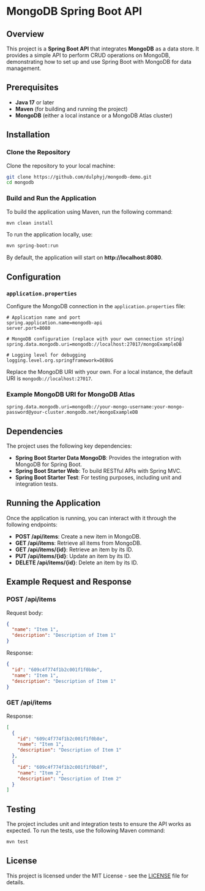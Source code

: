 # MongoDB Spring Boot API

## Overview

This project is a **Spring Boot API** that integrates **MongoDB** as a data store. It provides a simple API to perform CRUD operations on MongoDB, demonstrating how to set up and use Spring Boot with MongoDB for data management.

## Prerequisites

- **Java 17** or later
- **Maven** (for building and running the project)
- **MongoDB** (either a local instance or a MongoDB Atlas cluster)

## Installation

### Clone the Repository

Clone the repository to your local machine:

```bash
git clone https://github.com/dulphyj/mongodb-demo.git
cd mongodb
```

### Build and Run the Application

To build the application using Maven, run the following command:

```bash
mvn clean install
```

To run the application locally, use:

```bash
mvn spring-boot:run
```

By default, the application will start on **http://localhost:8080**.

## Configuration

### `application.properties`

Configure the MongoDB connection in the `application.properties` file:

```properties
# Application name and port
spring.application.name=mongodb-api
server.port=8080

# MongoDB configuration (replace with your own connection string)
spring.data.mongodb.uri=mongodb://localhost:27017/mongoExampleDB

# Logging level for debugging
logging.level.org.springframework=DEBUG
```

Replace the MongoDB URI with your own. For a local instance, the default URI is `mongodb://localhost:27017`.

### Example MongoDB URI for MongoDB Atlas

```properties
spring.data.mongodb.uri=mongodb://your-mongo-username:your-mongo-password@your-cluster.mongodb.net/mongoExampleDB
```

## Dependencies

The project uses the following key dependencies:

- **Spring Boot Starter Data MongoDB**: Provides the integration with MongoDB for Spring Boot.
- **Spring Boot Starter Web**: To build RESTful APIs with Spring MVC.
- **Spring Boot Starter Test**: For testing purposes, including unit and integration tests.

## Running the Application

Once the application is running, you can interact with it through the following endpoints:

- **POST /api/items**: Create a new item in MongoDB.
- **GET /api/items**: Retrieve all items from MongoDB.
- **GET /api/items/{id}**: Retrieve an item by its ID.
- **PUT /api/items/{id}**: Update an item by its ID.
- **DELETE /api/items/{id}**: Delete an item by its ID.

## Example Request and Response

### POST /api/items

Request body:

```json
{
  "name": "Item 1",
  "description": "Description of Item 1"
}
```

Response:

```json
{
  "id": "609c4f774f1b2c001f1f0b8e",
  "name": "Item 1",
  "description": "Description of Item 1"
}
```

### GET /api/items

Response:

```json
[
  {
    "id": "609c4f774f1b2c001f1f0b8e",
    "name": "Item 1",
    "description": "Description of Item 1"
  },
  {
    "id": "609c4f774f1b2c001f1f0b8f",
    "name": "Item 2",
    "description": "Description of Item 2"
  }
]
```

## Testing

The project includes unit and integration tests to ensure the API works as expected. To run the tests, use the following Maven command:

```bash
mvn test
```

## License

This project is licensed under the MIT License - see the [LICENSE](LICENSE) file for details.
